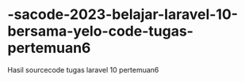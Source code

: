 # -sacode-2023-belajar-laravel-10-bersama-yelo-code-tugas-pertemuan6
Hasil sourcecode tugas laravel 10  pertemuan6
